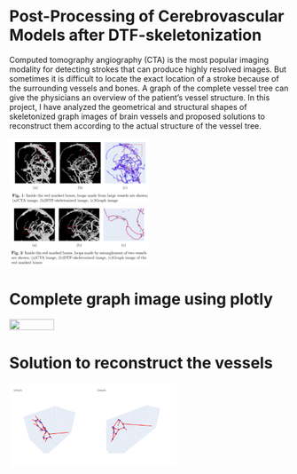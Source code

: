 # Post-Processing of Cerebrovascular Models after DTF-skeletonization
Computed tomography angiography (CTA) is the most popular imaging modality for detecting strokes that can produce highly resolved images. But sometimes it is difficult to locate the exact location of a stroke because of the surrounding vessels and bones. A graph of the complete vessel tree can give the physicians an overview of the patient’s vessel structure. In this project, I have analyzed the geometrical and structural shapes of skeletonized graph images of brain vessels and proposed solutions to reconstruct them according to the actual structure of the vessel tree.
 
<img src="/images/img1.png"  width=50% height=50%>
<img src="/images/img2.png"  width=50% height=50%>

# Complete graph image using plotly
<img src="/images/full.gif"  width=40% height=40%>

# Solution to reconstruct the vessels
<img src="/images/g1.gif"  width=30% height=30%><img src="/images/g2.gif"  width=30% height=30%>
